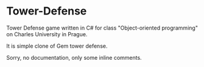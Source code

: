 # Tower-Defense
Tower Defense game written in C# for class "Object-oriented programming" on Charles University in Prague. 

It is simple clone of Gem tower defense.

Sorry, no documentation, only some inline comments.
